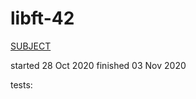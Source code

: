 # libft-42

[SUBJECT](https://cdn.intra.42.fr/pdf/pdf/11413/en.subject.pdf)

started   28 Oct 2020
finished  03 Nov 2020

tests:
